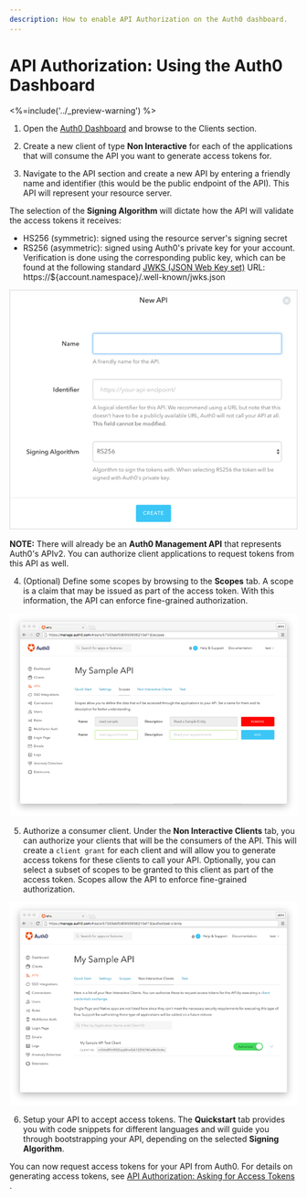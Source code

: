 ```yaml
---
description: How to enable API Authorization on the Auth0 dashboard. 
---
```


# API Authorization: Using the Auth0 Dashboard
<%=include('../_preview-warning') %>

1. Open the [Auth0 Dashboard](${uiURL}) and browse to the Clients section.

2. Create a new client of type **Non Interactive** for each of the applications that will consume the API you want to generate access tokens for.

3. Navigate to the API section and create a new API by entering a friendly name and identifier (this would be the public endpoint of the API). This API will represent your resource server.

  The selection of the **Signing Algorithm** will dictate how the API will validate the access tokens it receives:
  * HS256 (symmetric): signed using the resource server's signing secret
  * RS256 (asymmetric): signed using Auth0's private key for your account. Verification is done using the corresponding public key, which can be found at the following standard [JWKS (JSON Web Key set)](https://self-issued.info/docs/draft-ietf-jose-json-web-key.html) URL: https://${account.namespace}/.well-known/jwks.json

  ![](/media/articles/api-auth/apis-create.png)

  **NOTE:** There will already be an **Auth0 Management API** that represents Auth0's APIv2. You can authorize client applications to request tokens from this API as well.

4. (Optional) Define some scopes by browsing to the **Scopes** tab. A scope is a claim that may be issued as part of the access token. With this information, the API can enforce fine-grained authorization.

  ![](/media/articles/api-auth/apis-scope-tab.png)

5. Authorize a consumer client. Under the **Non Interactive Clients** tab, you can authorize your clients that will be the consumers of the API. This will create a `client grant` for each client and will allow you to generate access tokens for these clients to call your API. Optionally, you can select a subset of scopes to be granted to this client as part of the access token. Scopes allow the API to enforce fine-grained authorization.

  ![](/media/articles/api-auth/apis-authorize-client-tab.png)

6. Setup your API to accept access tokens. The **Quickstart** tab provides you with code snippets for different languages and will guide you through bootstrapping your API, depending on the selected **Signing Algorithm**.

You can now request access tokens for your API from Auth0. For details on generating access tokens, see [API Authorization: Asking for Access Tokens](/api-auth/config/asking-for-access-tokens) .
